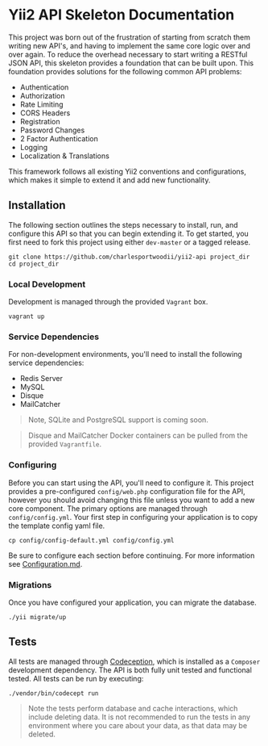# Yii2 API Skeleton Documentation

This project was born out of the frustration of starting from scratch them writing new API's, and having to implement the same core logic over and over again. To reduce the overhead necessary to start writing a RESTful JSON API, this skeleton provides a foundation that can be built upon. This foundation provides solutions for the following common API problems:

- Authentication
- Authorization
- Rate Limiting
- CORS Headers
- Registration
- Password Changes
- 2 Factor Authentication
- Logging
- Localization & Translations

This framework follows all existing Yii2 conventions and configurations, which makes it simple to extend it and add new functionality.

## Installation

The following section outlines the steps necessary to install, run, and configure this API so that you can begin extending it. To get started, you first need to fork this project using either `dev-master` or a tagged release.

```
git clone https://github.com/charlesportwoodii/yii2-api project_dir
cd project_dir
```

### Local Development

Development is managed through the provided `Vagrant` box.

```
vagrant up
```

### Service Dependencies

For non-development environments, you'll need to install the following service dependencies:

- Redis Server
- MySQL
- Disque
- MailCatcher

> Note, SQLite and PostgreSQL support is coming soon.

> Disque and MailCatcher Docker containers can be pulled from the provided `Vagrantfile`.

### Configuring

Before you can start using the API, you'll need to configure it. This project provides a pre-configured `config/web.php` configuration file for the API, however you should avoid changing this file unless you want to add a new core component. The primary options are managed through `config/config.yml`. Your first step in configuring your application is to copy the template config yaml file.

```
cp config/config-default.yml config/config.yml
```

Be sure to configure each section before continuing. For more information see [Configuration.md](Configuration.md).

### Migrations

Once you have configured your application, you can migrate the database.

```
./yii migrate/up
```

## Tests

All tests are managed through [Codeception](http://codeception.com/), which is installed as a `Composer` development dependency. The API is both fully unit tested and functional tested. All tests can be run by executing:

```
./vendor/bin/codecept run
```

> Note the tests perform database and cache interactions, which include deleting data. It is not recommended to run the tests in any environment where you care about your data, as that data may be deleted.